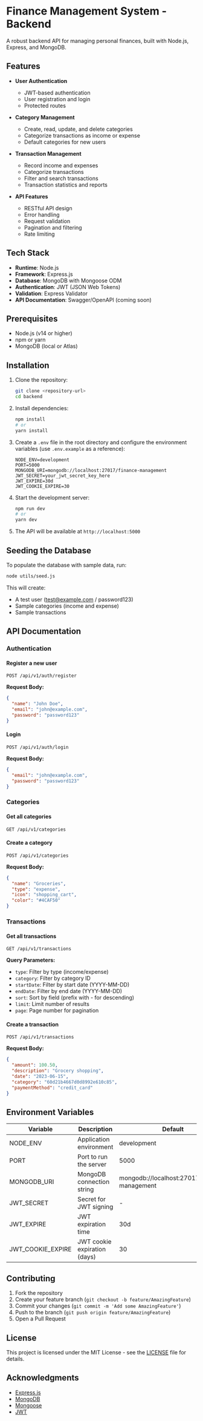 # Finance Management System - Backend

A robust backend API for managing personal finances, built with Node.js, Express, and MongoDB.

## Features

- **User Authentication**
  - JWT-based authentication
  - User registration and login
  - Protected routes

- **Category Management**
  - Create, read, update, and delete categories
  - Categorize transactions as income or expense
  - Default categories for new users

- **Transaction Management**
  - Record income and expenses
  - Categorize transactions
  - Filter and search transactions
  - Transaction statistics and reports

- **API Features**
  - RESTful API design
  - Error handling
  - Request validation
  - Pagination and filtering
  - Rate limiting

## Tech Stack

- **Runtime**: Node.js
- **Framework**: Express.js
- **Database**: MongoDB with Mongoose ODM
- **Authentication**: JWT (JSON Web Tokens)
- **Validation**: Express Validator
- **API Documentation**: Swagger/OpenAPI (coming soon)

## Prerequisites

- Node.js (v14 or higher)
- npm or yarn
- MongoDB (local or Atlas)

## Installation

1. Clone the repository:
   ```bash
   git clone <repository-url>
   cd backend
   ```

2. Install dependencies:
   ```bash
   npm install
   # or
   yarn install
   ```

3. Create a `.env` file in the root directory and configure the environment variables (use `.env.example` as a reference):
   ```env
   NODE_ENV=development
   PORT=5000
   MONGODB_URI=mongodb://localhost:27017/finance-management
   JWT_SECRET=your_jwt_secret_key_here
   JWT_EXPIRE=30d
   JWT_COOKIE_EXPIRE=30
   ```

4. Start the development server:
   ```bash
   npm run dev
   # or
   yarn dev
   ```

5. The API will be available at `http://localhost:5000`

## Seeding the Database

To populate the database with sample data, run:

```bash
node utils/seed.js
```

This will create:
- A test user (test@example.com / password123)
- Sample categories (income and expense)
- Sample transactions

## API Documentation

### Authentication

#### Register a new user
```
POST /api/v1/auth/register
```

**Request Body:**
```json
{
  "name": "John Doe",
  "email": "john@example.com",
  "password": "password123"
}
```

#### Login
```
POST /api/v1/auth/login
```

**Request Body:**
```json
{
  "email": "john@example.com",
  "password": "password123"
}
```

### Categories

#### Get all categories
```
GET /api/v1/categories
```

#### Create a category
```
POST /api/v1/categories
```

**Request Body:**
```json
{
  "name": "Groceries",
  "type": "expense",
  "icon": "shopping_cart",
  "color": "#4CAF50"
}
```

### Transactions

#### Get all transactions
```
GET /api/v1/transactions
```

**Query Parameters:**
- `type`: Filter by type (income/expense)
- `category`: Filter by category ID
- `startDate`: Filter by start date (YYYY-MM-DD)
- `endDate`: Filter by end date (YYYY-MM-DD)
- `sort`: Sort by field (prefix with - for descending)
- `limit`: Limit number of results
- `page`: Page number for pagination

#### Create a transaction
```
POST /api/v1/transactions
```

**Request Body:**
```json
{
  "amount": 100.50,
  "description": "Grocery shopping",
  "date": "2023-06-15",
  "category": "60d21b4667d0d8992e610c85",
  "paymentMethod": "credit_card"
}
```

## Environment Variables

| Variable | Description | Default |
|----------|-------------|---------|
| NODE_ENV | Application environment | development |
| PORT | Port to run the server | 5000 |
| MONGODB_URI | MongoDB connection string | mongodb://localhost:27017/finance-management |
| JWT_SECRET | Secret for JWT signing | - |
| JWT_EXPIRE | JWT expiration time | 30d |
| JWT_COOKIE_EXPIRE | JWT cookie expiration (days) | 30 |

## Contributing

1. Fork the repository
2. Create your feature branch (`git checkout -b feature/AmazingFeature`)
3. Commit your changes (`git commit -m 'Add some AmazingFeature'`)
4. Push to the branch (`git push origin feature/AmazingFeature`)
5. Open a Pull Request

## License

This project is licensed under the MIT License - see the [LICENSE](LICENSE) file for details.

## Acknowledgments

- [Express.js](https://expressjs.com/)
- [MongoDB](https://www.mongodb.com/)
- [Mongoose](https://mongoosejs.com/)
- [JWT](https://jwt.io/)
